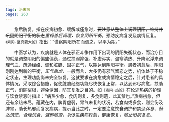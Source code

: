 ```yaml
---
tags: 治未病
pages: 263
---
```

&emsp;&emsp;愈后防复，指在疾病初愈、缓解或痊愈时，~~要注意从整体上调理阴阳，维持并巩固阴阳平衡的状态~~<dfn>重视善后调理，恢复阴阳平衡</dfn>，预防疾病复发及病情反复。`《素问·至真要大论》`指出：“谨察阴阳所在而调之，以平为期。”

&emsp;&emsp;中医学认为，疾病就是人体在邪正斗争作用下出现的阴阳失衡状态，而治疗目的就是调整阴阳的偏盛偏衰，通过扶弱抑强、补虚泻实、温寒清热、升降沉浮来调理气血、疏通经络、调和脏腑、固护正气，以期达到阴阳平衡。患者初愈后，阴阳刚刚达到新的平衡，<dfn>正气尚虚，</dfn>一般而言，大多仍有邪气留恋之势，机体处于不稳定状态，生理功能尚未完全恢复，这就要求在病愈或病情稳定之后，针对患者的具体情况，采取综合措施，促使脏腑经络功能尽快恢复正常，以达到邪尽病愈，扶助正气，消除宿根，避免诱因，防其复发之目的。如`《素问·热论》`在论述热病的护理与饮食禁忌时指出：“病热少愈，食肉则复，多食则遗，此其禁也。”热病初愈，但还有余热未尽，蕴藏在内，脾胃虚弱，胃气未复的状况，若食肉或多食，则会伤及脾胃，助长热邪而复发疾病，提示当此之时，一定要注意~~饮食调护和禁忌~~<dfn>休息、畅达情志、合理饮食、避邪防劳，以</dfn>促进疾病痊愈，健康恢复<dfn>，防止旧病复发</dfn>。